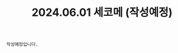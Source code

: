 ﻿---
title: 2024.06.01 세코메 (작성예정)
categories: [2024, 행사, 코스프레]
comments: false
# thumbnail: 
---

`작성예정입니다.`
